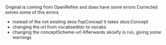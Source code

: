 Original is coming from OpenRefine and does have some errors
Corrected solves some of this errors
* instead of the not existing skos:TopConcept it takes skos:Concept
* changing the url from vocabseditor to vocabs
* changing the conceptScheme-url
Afterwards skosify is run, giving some warnings

